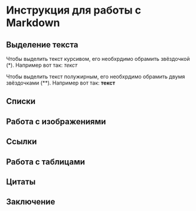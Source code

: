 # Инструкция для работы с Markdown

## Выделение текста

Чтобы выделить текст курсивом, его необхрдимо обрамить звёздочкой (\*). Например вот так: _текст_

Чтобы выделить текст полужирным, его необхрдимо обрамить двумя звёздочками (\*\*). Например вот так: **текст**

## Списки

## Работа с изображениями

## Ссылки

## Работа с таблицами

## Цитаты

## Заключение
